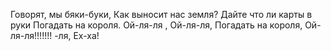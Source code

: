 Говорят, мы бяки-буки,
Как выносит нас земля?
Дайте что               ли карты в руки
Погадать на короля.
Ой-ля-ля                 , Ой-ля-ля,
Погадать на короля,
Ой-ля-ля!!!!!!!           -ля,
Ех-ха!
